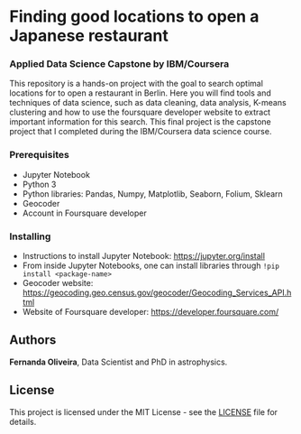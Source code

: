 # Finding good locations to open a Japanese restaurant
### Applied Data Science Capstone by IBM/Coursera

This repository is a hands-on project with the goal to search optimal locations for to open a restaurant in Berlin. Here you will find tools and techniques of data science, such as data cleaning, data analysis, K-means clustering and how to use the foursquare developer website to extract important information for this search. This final project is the capstone project that I completed during the IBM/Coursera data science course.

### Prerequisites

* Jupyter Notebook
* Python 3
* Python libraries: Pandas, Numpy, Matplotlib, Seaborn, Folium, Sklearn 
* Geocoder
* Account in Foursquare developer

### Installing

* Instructions to install Jupyter Notebook: https://jupyter.org/install
* From inside Jupyter Notebooks, one can install libraries through `!pip install <package-name>`
* Geocoder website: https://geocoding.geo.census.gov/geocoder/Geocoding_Services_API.html
* Website of Foursquare developer: https://developer.foursquare.com/

## Authors

**Fernanda Oliveira**, Data Scientist and PhD in astrophysics.

## License

This project is licensed under the MIT License - see the [LICENSE](LICENSE) file for details.
